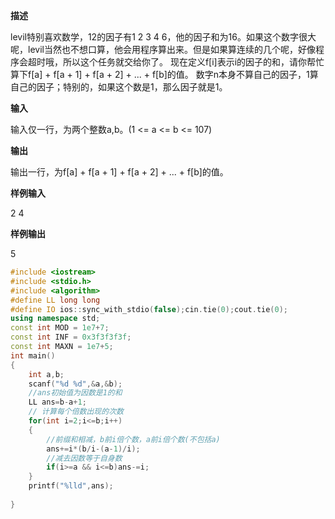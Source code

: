 **描述**

levil特别喜欢数学，12的因子有1 2 3 4 6，他的因子和为16。如果这个数字很大呢，levil当然也不想口算，他会用程序算出来。但是如果算连续的几个呢，好像程序会超时哦，所以这个任务就交给你了。
现在定义f[i]表示i的因子的和，请你帮忙算下f[a] + f[a + 1] + f[a + 2] + ... + f[b]的值。
数字n本身不算自己的因子，1算自己的因子；特别的，如果这个数是1，那么因子就是1。

**输入**

输入仅一行，为两个整数a,b。(1 <= a <= b <= 107)

**输出**

输出一行，为f[a] + f[a + 1] + f[a + 2] + ... + f[b]的值。

**样例输入**

2 4

**样例输出**

5

```c++
#include <iostream>
#include <stdio.h> 
#include <algorithm>
#define LL long long
#define IO ios::sync_with_stdio(false);cin.tie(0);cout.tie(0);
using namespace std;
const int MOD = 1e7+7;
const int INF = 0x3f3f3f3f;
const int MAXN = 1e7+5;
int main()
{
	int a,b;
	scanf("%d %d",&a,&b);
	//ans初始值为因数是1的和
	LL ans=b-a+1;  
	// 计算每个倍数出现的次数
	for(int i=2;i<=b;i++)
	{
		//前缀和相减，b前i倍个数，a前i倍个数(不包括a) 
		ans+=i*(b/i-(a-1)/i);
		//减去因数等于自身数
		if(i>=a && i<=b)ans-=i; 
	} 
	printf("%lld",ans);
	
}

```

